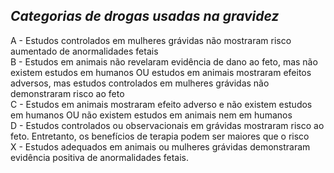 ## ***Categorias de drogas usadas na gravidez***


A - Estudos controlados em mulheres grávidas não mostraram risco aumentado de anormalidades fetais  
B - Estudos em animais não revelaram evidência de dano ao feto, mas não existem estudos em humanos OU estudos em animais mostraram efeitos adversos, mas estudos controlados em mulheres grávidas não demonstraram risco ao feto  
C - Estudos em animais mostraram efeito adverso e não existem estudos em humanos OU não existem estudos em animais nem em humanos  
D - Estudos controlados ou observacionais em grávidas mostraram risco ao feto. Entretanto, os benefícios de terapia podem ser maiores que o risco  
X - Estudos adequados em animais ou mulheres grávidas demonstraram evidência positiva de anormalidades fetais.

